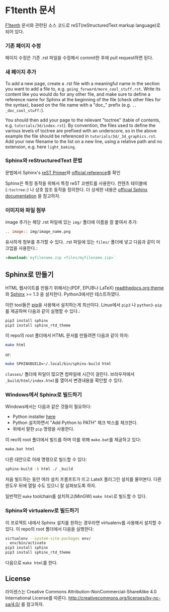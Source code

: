 # F1tenth 문서

[F1tenth](http://f1tenth.org) 문서와 관련된 소스 코드로 reST(reStructuredText markup language)로 되어 있다.

### 기존 페이지 수정

페이지 수정은 기존 .rst 파일을 수정해서 commit한 후에 pull request하면 된다.

### 새 페이지 추가

To add a new page, create a .rst file with a meaningful name in the section you want to add a file to, e.g. `going_forward/more_cool_stuff.rst`. Write its content like you would do for any other file, and make sure to define a reference name for Sphinx at the beginning of the file (check other files for the syntax), based on the file name with a "doc_" prefix (e.g. `.. _doc_cool_stuff:`).

You should then add your page to the relevant "toctree" (table of contents, e.g. `tutorials/3d/index.rst`). By convention, the files used to define the various levels of toctree are prefixed with an underscore, so in the above example the file should be referenced in `tutorials/3d/_3d_graphics.rst`. Add your new filename to the list on a new line, using a relative path and no extension, e.g. here `light_baking`.

### Sphinx와 reStructuredText 문법

문법에서 Sphinx's [reST Primer](https://www.sphinx-doc.org/en/stable/rest.html)와 [official reference](http://docutils.sourceforge.net/rst.html)를 확인

Sphinx은 특정 동작을 위해서 특정 reST 코멘트를 사용한다. 컨텐츠 테이블에 (`:toctree:`) 나 상호 참조 동작을 정의한다. 더 상세한 내용은 [official Sphinx documentation](https://www.sphinx-doc.org/en/stable/index.html) 을 참고하자.

### 이미지와 파일 첨부

image 추가는 해당 .rst 파일에 있는 `img/` 폴더에 이름을 잘 붙여서 추가:
```rst
.. image:: img/image_name.png
```

유사하게 첨부를 추가할 수 있다. .rst 파일에 있는 `files/` 폴더에 넣고 다음과 같이 마크업을 사용한다.:
```rst
:download:`myfilename.zip <files/myfilename.zip>`
```

## Sphinx로 만들기

HTML 웹사이트를 만들기 위해서는(PDF, EPUB나 LaTeX) [readthedocs.org theme](https://github.com/snide/sphinx_rtd_theme)와 [Sphinx](https://www.sphinx-doc.org/) >= 1.3 을 설치한다. Python3에서만 테스트하였다.

이런 tool들은 [pip](https://pip.pypa.io)을 사용해서 설치하는게 최선이다. Linux에서 `pip3` 나 `python3-pip` 를 제공하며 다음과 같이 실행할 수 있다.:

```sh
pip3 install sphinx
pip3 install sphinx_rtd_theme
```

이 repo의 root 폴더에서 HTML 문서를 만들려면 다음과 같이 하자:

```sh
make html
```

or:

```sh
make SPHINXBUILD=~/.local/bin/sphinx-build html
```

`classes/` 폴더에 파일이 많으면 컴파일에 시간이 걸린다.
브라우저에서 `_build/html/index.html`를 열어서 변경내용을 확인할 수 있다.

### Windows에서 Sphinx로 빌드하기

Windows에서는 다음과 같은 것들이 필요하다:
* Python installer [here](https://www.python.org/downloads/)
* Python 설치하면서 "Add Python to PATH" 체크 박스를 체크한다.
* 위에서 말한 `pip` 명령을 사용한다.

이 reo의 root 폴더에서 빌드를 하며 이를 위해 `make.bat`를 제공하고 있다:
```sh
make.bat html
```

다른 대안으로 아래 명령으로 빌드할 수 있다:
```sh
sphinx-build -b html ./ _build
```

처음 빌드하는 동안 여러 설치 프롬프트가 뜨고 LateX 플러그인 설치를 물어본다.
다른 윈도우 뒤에 열릴 수도 있으니 잘 살펴보도록 하자.

일반적인 `make` toolchain를 설치하고(MinGW) `make html`로 빌드할 수 있다.

### Sphinx와 virtualenv로 빌드하기

이 프로젝트 내에서 Sphinx 설치를 원하는 경우라면 virtualenv를 사용해서 설치할 수 있다.
이 repo의 root 폴더에서 다음을 실행한다:

```sh
virtualenv --system-site-packages env/
. env/bin/activate
pip3 install sphinx
pip3 install sphinx_rtd_theme
```

다음으로 `make html`를 한다.

## License

라이센스는 Creative Commons Attribution-NonCommercial-ShareAlike 4.0 International License를 따른다. http://creativecommons.org/licenses/by-nc-sa/4.0/ 를 참고하자.